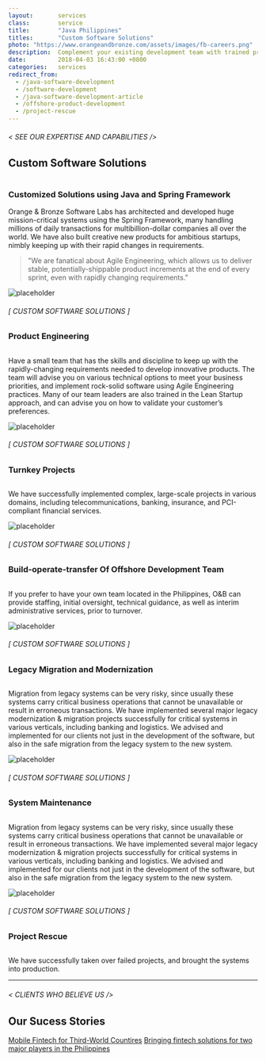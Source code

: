```yaml
---
layout:       services
class:        service
title:        "Java Philippines"
titles:       "Custom Software Solutions"
photo: "https://www.orangeandbronze.com/assets/images/fb-careers.png"
description:  Complement your existing development team with trained professionals.
date:         2018-04-03 16:43:00 +0800
categories:   services
redirect_from:
  - /java-software-development
  - /software-development
  - /java-software-development-article
  - /offshore-product-development
  - /project-rescue
---
```


<div id="serviceContent1" class="section-content">
  <div class="section-title">
    <H6>
      &lt; SEE OUR EXPERTISE AND CAPABILITIES /&gt;
    </H6>
    <H2>Custom Software Solutions</H2>
    <img class="bg" src="{{ "assets/images/title-services.png" | relative_url }}" alt="" />
  </div>
  <div class="row mb20">
    <div class="col-12">
      <H3>Customized Solutions using Java and Spring Framework</H3>
      <p>Orange & Bronze Software Labs has architected and developed huge mission-critical systems using the Spring Framework, many handling millions of daily transactions for multibillion-dollar companies all over the world. We have also built creative new products for ambitious startups, nimbly keeping up with their rapid changes in requirements.</p>
    </div>
    <div class="col-12">
      <blockquote>
        "We are fanatical about Agile Engineering, which allows us to deliver stable, potentially-shippable product increments at the end of every sprint, even with rapidly changing requirements."
      </blockquote>
    </div>
  </div>
  <div class="row mb20">
    <div class="col-4 d-none d-sm-block text-right">
      <img src="{{ "assets/images/ico-7.png" | relative_url }}" class="img-fluid feature-ico" alt="placeholder" />
    </div>
    <div class="col-sm-8 col-lg-7">
      <H6>[ CUSTOM SOFTWARE SOLUTIONS ]</H6>
      <H3>Product Engineering</H3>
      <img src="{{ "assets/images/hr.svg" | relative_url }}" alt="" class="hr" />
      <p>
        Have a small team that has the skills and discipline to keep up with the rapidly-changing requirements needed to develop innovative products. The team will advise you on various technical options to meet your business priorities, and implement rock-solid software using Agile Engineering practices. Many of our team leaders are also trained in the Lean Startup approach, and can advise you on how to validate your customer’s preferences.
      </p>
    </div>
  </div>
  <div class="row mb20">
    <div class="col-4 col-4 d-none d-sm-block text-right">
      <img src="{{ "assets/images/ico-5.png" | relative_url }}" class="img-fluid feature-ico" alt="placeholder" />
    </div>
    <div class="col-sm-8 col-lg-7">
      <H6>[ CUSTOM SOFTWARE SOLUTIONS ]</H6>
      <H3>Turnkey Projects</H3>
      <img src="{{ "assets/images/hr.svg" | relative_url }}" alt="" class="hr" />
      <p>
        We have successfully implemented complex, large-scale projects in various domains, including telecommunications, banking, insurance, and PCI-compliant financial services.
      </p>
    </div>
  </div>
  <div class="row mb20">
    <div class="col-4 col-4 d-none d-sm-block text-right">
      <img src="{{ "assets/images/ico-1.png" | relative_url }}" class="img-fluid feature-ico" alt="placeholder" />
    </div>
    <div class="col-sm-8 col-lg-7">
      <H6>[ CUSTOM SOFTWARE SOLUTIONS ]</H6>
      <H3>Build-operate-transfer Of Offshore Development Team</H3>
      <img src="{{ "assets/images/hr.svg" | relative_url }}" alt="" class="hr" />
      <p>
        If you prefer to have your own team located in the Philippines, O&B can provide staffing, initial oversight, technical guidance, as well as interim administrative services, prior to turnover.
      </p>
    </div>
  </div>
  <div class="row mb20">
    <div class="col-4 d-none d-sm-block text-right">
      <img src="{{ "assets/images/ico-6.png" | relative_url }}" class="img-fluid feature-ico" alt="placeholder" />
    </div>
    <div class="col-sm-8 col-lg-7">
      <H6>[ CUSTOM SOFTWARE SOLUTIONS ]</H6>
      <H3>Legacy Migration and Modernization</H3>
      <img src="{{ "assets/images/hr.svg" | relative_url }}" alt="" class="hr" />
      <p>
        Migration from legacy systems can be very risky, since usually these systems carry critical business operations that cannot be unavailable or result in erroneous transactions. We have implemented several major legacy modernization & migration projects successfully for critical systems in various verticals, including banking and logistics. We advised and implemented for our clients not just in the development of the software, but also in the safe migration from the legacy system to the new system.
      </p>
    </div>
  </div>
  <div class="row mb20">
    <div class="col-4 d-none d-sm-block text-right">
      <img src="{{ "assets/images/ico-8.png" | relative_url }}" class="img-fluid feature-ico" alt="placeholder" />
    </div>
    <div class="col-sm-8 col-lg-7">
      <H6>[ CUSTOM SOFTWARE SOLUTIONS ]</H6>
      <H3>System Maintenance</H3>
      <img src="{{ "assets/images/hr.svg" | relative_url }}" alt="" class="hr" />
      <p>
        Migration from legacy systems can be very risky, since usually these systems carry critical business operations that cannot be unavailable or result in erroneous transactions. We have implemented several major legacy modernization & migration projects successfully for critical systems in various verticals, including banking and logistics. We advised and implemented for our clients not just in the development of the software, but also in the safe migration from the legacy system to the new system.
      </p>
    </div>
  </div>
  <div class="row mb20">
    <div class="col-4 d-none d-sm-block text-right">
      <img src="{{ "assets/images/ico-2.png" | relative_url }}" class="img-fluid feature-ico" alt="placeholder" />
    </div>
    <div class="col-sm-8 col-lg-7">
      <H6>[ CUSTOM SOFTWARE SOLUTIONS ]</H6>
      <H3>Project Rescue</H3>
      <img src="{{ "assets/images/hr.svg" | relative_url }}" alt="" class="hr" />
      <p>
        We have successfully taken over failed projects, and brought the systems into production.
      </p>
    </div>
  </div>
  <hr>
  <div class="section-title">
    <h6> < CLIENTS WHO BELIEVE US /> </h6>
    <h2>Our Sucess Stories</h2>
  </div>
  <div class="buttons section-title">
    <a href="/works/mobile-fintech/" class="btn -primary">Mobile Fintech for Third-World Countires</a>
    <a href="/works/mobile-payment-gateway/" class="btn -primary">Bringing fintech solutions for two major players in the Philippines</a>
  </div>
</div>
